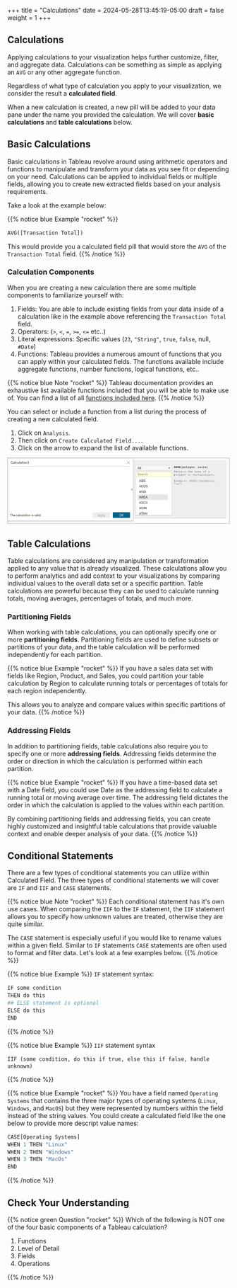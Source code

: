 +++
title = "Calculations"
date = 2024-05-28T13:45:19-05:00
draft = false
weight = 1
+++

## Calculations

Applying calculations to your visualization helps further customize, filter, and aggregate data. Calculations can be something as simple as applying an `AVG` or any other aggregate function.

Regardless of what type of calculation you apply to your visualization, we consider the result a **calculated field**.

When a new calculation is created, a new pill will be added to your data pane under the name you provided the calculation. We will cover **basic calculations** and **table calculations** below.

## Basic Calculations

Basic calculations in Tableau revolve around using arithmetic operators and functions to manipulate and transform your data as you see fit or depending on your need. Calculations can be applied to individual fields or multiple fields, allowing you to create new extracted fields based on your analysis requirements.

Take a look at the example below:

{{% notice blue Example "rocket" %}}
```python
AVG([Transaction Total])
```

This would provide you a calculated field pill that would store the `AVG` of the `Transaction Total` field.
{{% /notice %}}

### Calculation Components

When you are creating a new calculation there are some multiple components to familiarize yourself with:
1. Fields: You are able to include existing fields from your data inside of a calculation like in the example above referencing the `Transaction Total` field.
1. Operators: (`>`, `<`, `=`, `>=`, `<=` etc..)
1. Literal expressions: Specific values (`23`, `"String"`, `true`, `false`, null, `#Date`)
1. Functions: Tableau provides a numerous amount of functions that you can apply within your calculated fields. The functions available include aggregate functions, number functions, logical functions, etc..

{{% notice blue Note "rocket" %}}
Tableau documentation provides an exhaustive list available functions included that you will be able to make use of. You can find a list of all [functions included here](https://help.tableau.com/current/pro/desktop/en-us/functions_all_categories.htm).
{{% /notice %}}

You can select or include a function from a list during the process of creating a new calculated field.

1. Click on `Analysis`.
1. Then click on `Create Calculated Field...`.
1. Click on the arrow to expand the list of available functions.

![Creation of a new calculated field within Tableau public, expanding the list of available functions](pictures/tableau-available-functions.png?classes=border)

## Table Calculations

Table calculations are considered any manipulation or transformation applied to any value that is already visualized. These calculations allow you to perform analytics and add context to your visualizations by comparing individual values to the overall data set or a specific partition. Table calculations are powerful because they can be used to calculate running totals, moving averages, percentages of totals, and much more.

### Partitioning Fields

When working with table calculations, you can optionally specify one or more **partitioning fields**. Partitioning fields are used to define subsets or partitions of your data, and the table calculation will be performed independently for each partition.

{{% notice blue Example "rocket" %}}
If you have a sales data set with fields like Region, Product, and Sales, you could partition your table calculation by Region to calculate running totals or percentages of totals for each region independently. 

This allows you to analyze and compare values within specific partitions of your data.
{{% /notice %}}

### Addressing Fields

In addition to partitioning fields, table calculations also require you to specify one or more **addressing fields**. Addressing fields determine the order or direction in which the calculation is performed within each partition.

{{% notice blue Example "rocket" %}}
If you have a time-based data set with a Date field, you could use Date as the addressing field to calculate a running total or moving average over time. The addressing field dictates the order in which the calculation is applied to the values within each partition.

By combining partitioning fields and addressing fields, you can create highly customized and insightful table calculations that provide valuable context and enable deeper analysis of your data.
{{% /notice %}}

<!-- TODO: Add image below of creating table calculation -->

## Conditional Statements

There are a few types of conditional statements you can utilize within Calculated Field. The three types of conditional statements we will cover are `IF` and `IIF` and `CASE` statements.

{{% notice blue Note "rocket" %}}
Each conditional statement has it's own use cases. When comparing the `IIF` to the `IF` statement, the `IIF` statement allows you to specify how unknown values are treated, otherwise they are quite similar.

The `CASE` statement is especially useful if you would like to rename values within a given field. Similar to `IF` statements `CASE` statements are often used to format and filter data. Let's look at a few examples below.
{{% /notice %}}

{{% notice blue Example %}}
`IF` statement syntax:

```python
IF some condition
THEN do this
## ELSE statement is optional
ELSE do this
END
```
{{% /notice %}}

{{% notice blue Example %}}
`IIF` statement syntax

```console
IIF (some condition, do this if true, else this if false, handle unknown)
```
{{% /notice %}}

{{% notice blue Example "rocket" %}}
You have a field named `Operating Systems` that contains the three major types of operating systems (`Linux`, `Windows`, and `MacOS`) but they were represented by numbers within the field instead of the string values. You could create a calculated field like the one below to provide more descript value names:

```python
CASE[Operating Systems]
WHEN 1 THEN "Linux"
WHEN 2 THEN "Windows"
WHEN 3 THEN "MacOs"
END
```
{{% /notice %}}

## Check Your Understanding

{{% notice green Question "rocket" %}}
Which of the following is NOT one of the four basic components of a Tableau calculation?

1. Functions
1. Level of Detail
1. Fields
1. Operations
<!-- Solution: Level of Detail -->
{{% /notice %}}
